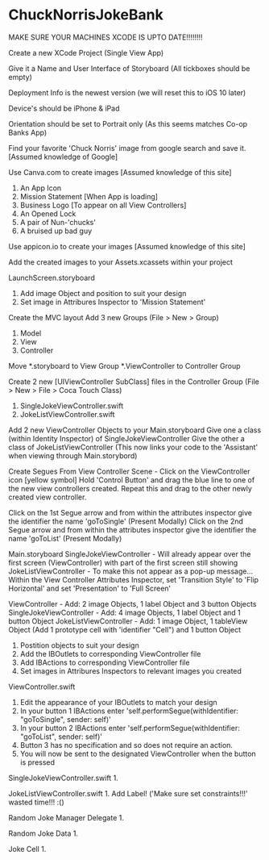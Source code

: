 # ChuckNorrisJokeBank

MAKE SURE YOUR MACHINES XCODE IS UPTO DATE!!!!!!!!

Create a new XCode Project (Single View App)

Give it a Name and User Interface of Storyboard (All tickboxes should be empty)

Deployment Info is the newest version (we will reset this to iOS 10 later)

Device's should be iPhone & iPad

Orientation should be set to Portrait only (As this seems matches Co-op Banks App)

Find your favorite 'Chuck Norris' image from  google search and save it. [Assumed knowledge of Google]

Use Canva.com to create images [Assumed knowledge of this site]
1. An App Icon
2. Mission Statement [When App is loading]
2. Business Logo [To appear on all View Controllers]
3. An Opened Lock
4. A pair of Nun-'chucks'
5. A bruised up bad guy

Use appicon.io to create your images [Assumed knowledge of this site]

Add the created images to your Assets.xcassets within your project

LaunchScreen.storyboard
1. Add image Object and position to suit your design
2. Set image in Attribures Inspector to 'Mission Statement'

Create the MVC layout
Add 3 new Groups (File > New > Group)
1. Model
2. View
3. Controller

Move
*.storyboard to View Group
*.ViewController to Controller Group

Create 2 new [UIViewController SubClass] files in the Controller Group (File > New > File > Coca Touch Class)
1. SingleJokeViewController.swift
2. JokeListViewController.swift

Add 2 new ViewController Objects to your Main.storyboard
Give one a class (within Identity Inspector) of SingleJokeViewController
Give the other a class of JokeListViewController
(This now links your code to the 'Assistant' when viewing through Main.storybord)

Create Segues
From View Controller Scene - Click on the ViewController icon [yellow symbol]
Hold 'Control Button' and drag the blue line to one of the new view controllers created.
Repeat this and drag to the other newly created view controller.

Click on the 1st Segue arrow and from within the attributes inspector give the identifier the name 'goToSingle' (Present Modally)
Click on the 2nd Segue arrow and from within the attributes inspector give the identifier the name 'goToList' (Present Modally)

Main.storyboard
SingleJokeViewController - Will already appear over the first screen (ViewController) with part of the first screen still showing
JokeListViewController - To make this not appear as a pop-up message... Within the View Controller Attributes Inspector, set 'Transition Style' to 'Flip Horizontal' and set 'Presentation' to 'Full Screen'

ViewController - Add: 2 image Objects, 1 label Object and 3 button Objects
SingleJokeViewController - Add: 4 image Objects, 1 label Object and 1 button Object
JokeListViewController - Add: 1 image Object, 1 tableView Object (Add 1 prototype cell with 'identifier "Cell") and 1 button Object

1. Postition objects to suit your design
2. Add the IBOutlets to corresponding ViewController file
3. Add IBActions to corresponding ViewController file
4. Set images in Attribures Inspectors to relevant images you created

ViewController.swift
1. Edit the appearance of your IBOutlets to match your design
2. In your button 1 IBActions enter 'self.performSegue(withIdentifier: "goToSingle", sender: self)'
3. In your button 2 IBActions enter 'self.performSegue(withIdentifier: "goToList", sender: self)'
4. Button 3 has no specification and so does not require an action.
5. You will now be sent to the designated ViewController when the button is pressed

SingleJokeViewController.swift
1.

JokeListViewController.swift
1.
Add Label! ('Make sure set constraints!!!' wasted time!!! :()

Random Joke Manager Delegate
1.

Random Joke Data
1.

Joke Cell
1.
